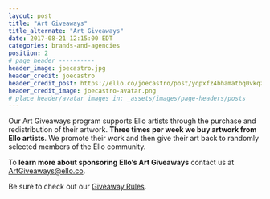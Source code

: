 ```yaml
---
layout: post
title: "Art Giveaways"
title_alternate: "Art Giveaways"
date: 2017-08-21 12:15:00 EDT
categories: brands-and-agencies
position: 2
# page header ----------
header_image: joecastro.jpg
header_credit: joecastro
header_credit_post: https://ello.co/joecastro/post/yqpxfz4bhamatbq0vkqzyq
header_credit_image: joecastro-avatar.png
# place header/avatar images in: _assets/images/page-headers/posts
---
```


Our Art Giveaways program supports Ello artists through the purchase and redistribution of their artwork. **Three times per week we buy artwork from Ello artists**. We promote their work and then give their art back to randomly selected members of the Ello community.

To **learn more about sponsoring Ello’s Art Giveaways** contact us at ArtGiveaways@ello.co.

Be sure to check out our [Giveaway Rules](/wtf/policies/giveaway-rules).
